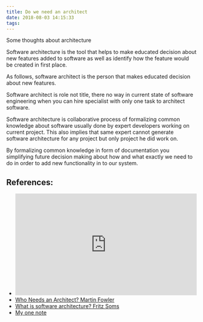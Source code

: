 ```yaml
---
title: Do we need an architect
date: 2018-08-03 14:15:33
tags:
---
```

Some thoughts about architecture

Software architecture is the tool that helps to make educated decision about new features added to software as well as identify how the feature would be created in first place.

As follows, software architect is the person that makes educated decision about new features.

Software architect is role not title, there no way in current state of software engineering when you can hire specialist with only one task to architect software.

Software architecture is collaborative process of formalizing common knowledge about software usually done by expert developers working on current project. This also implies that same expert cannot generate software architecture for any project but only project he did work on.

By formalizing common knowledge in form of documentation you simplifying future decision making about how and what exactly we need to do in order to add new functionality in to our system.  

## References:

* <iframe width="480" height="269" src="https://www.youtube.com/embed/DngAZyWMGR0" frameborder="0" allow="autoplay; encrypted-media" allowfullscreen></iframe>
* [Who Needs an Architect? Martin Fowler](https://martinfowler.com/ieeeSoftware/whoNeedsArchitect.pdf)
* [What is software architecture? Fritz Soms](https://dl.acm.org/citation.cfm?id=2389879#abstract)
* [My one note](https://onedrive.live.com/?Software%20Architecture&section-id={B759FF1E-D03A-4592-9301-B108DAD55E62}&page-id={7C8D339B-7CB0-4D28-B176-6BE6F1E8C7BB}&end)